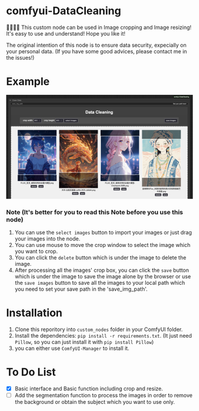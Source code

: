 # comfyui-DataCleaning
🥰🥰🥰🥰
This custom node can be used in Image cropping and Image resizing!  It's easy to use and understand! Hope you like it! 

The original intention of this node is to ensure data security, expecially on your personal data.
(If you have some good advices, please contact me in the issues!)

# Example
![image](./assets/example.png)

### Note (It's better for you to read this Note before you use this node)
1. You can use the `select images` button to import your images or just drag your images into the node.
2. You can use mouse to move the crop window to select the image which you want to crop.
2. You can click the `delete` button which is under the image to delete the image.
3. After processing all the images' crop box, you can click the `save` button which is under the image to save the image alone by the browser 
or use the `save images` button to save all the images to your local path which you need to set your save path in the 'save_img_path'.

# Installation
1. Clone this reporitory into `custom_nodes` folder in your ComfyUI folder.
2. Install the dependencies: `pip install -r requirements.txt`. (It just need `Pillow`, so you can just install it with `pip install Pillow`)
3. you can either use `ComfyUI-Manager` to install it.

# To Do List
- [x] Basic interface and Basic function including crop and resize.
- [ ] Add the segmentation function to process the images in order to remove the background or obtain the subject which you want to use only.
